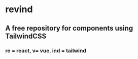 # revind
## A free repository for components using TailwindCSS
### re = react, v= vue, ind = tailwind

